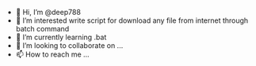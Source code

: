 - 👋 Hi, I’m @deep788
- 👀 I’m interested write script for download any file from internet through batch command
- 🌱 I’m currently learning .bat
- 💞️ I’m looking to collaborate on ...
- 📫 How to reach me ...

<!---
deep788/deep788 is a ✨ special ✨ repository because its `README.md` (this file) appears on your GitHub profile.
You can click the Preview link to take a look at your changes.
--->

